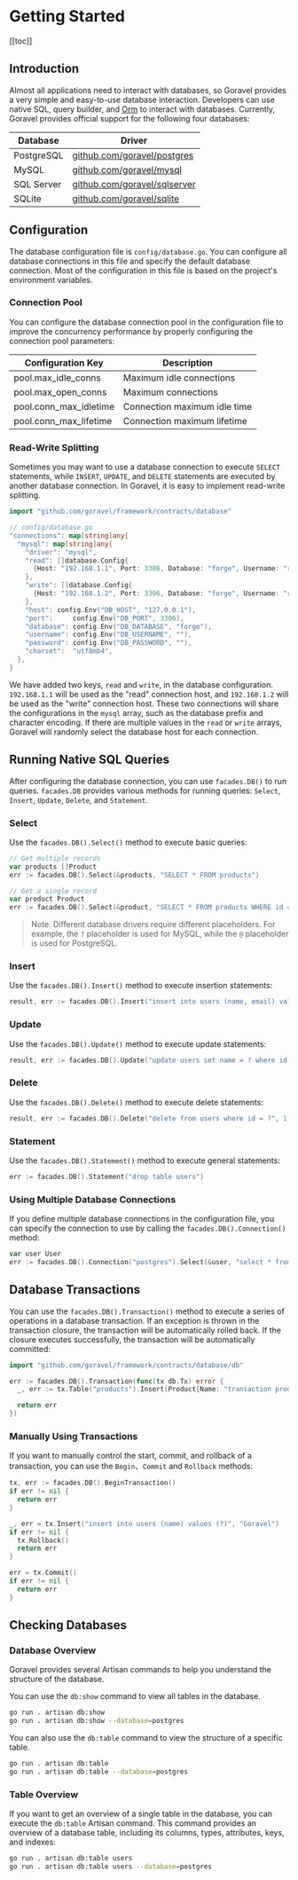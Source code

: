 # Getting Started

[[toc]]

## Introduction

Almost all applications need to interact with databases, so Goravel provides a very simple and easy-to-use database interaction. Developers can use native SQL, query builder, and [Orm](../orm/getting-started) to interact with databases. Currently, Goravel provides official support for the following four databases:

| Database | Driver |
| --- | --- |
| PostgreSQL | [github.com/goravel/postgres](https://github.com/goravel/postgres) |
| MySQL | [github.com/goravel/mysql](https://github.com/goravel/mysql) |
| SQL Server | [github.com/goravel/sqlserver](https://github.com/goravel/sqlserver) |
| SQLite | [github.com/goravel/sqlite](https://github.com/goravel/sqlite) |

## Configuration

The database configuration file is `config/database.go`. You can configure all database connections in this file and specify the default database connection. Most of the configuration in this file is based on the project's environment variables.

### Connection Pool

You can configure the database connection pool in the configuration file to improve the concurrency performance by properly configuring the connection pool parameters:

| Configuration Key | Description |
| ----------- | -------------- |
| pool.max_idle_conns         | Maximum idle connections    |
| pool.max_open_conns     | Maximum connections |
| pool.conn_max_idletime     | Connection maximum idle time |
| pool.conn_max_lifetime     | Connection maximum lifetime |

### Read-Write Splitting

Sometimes you may want to use a database connection to execute `SELECT` statements, while `INSERT`, `UPDATE`, and `DELETE` statements are executed by another database connection. In Goravel, it is easy to implement read-write splitting.

```go
import "github.com/goravel/framework/contracts/database"

// config/database.go
"connections": map[string]any{
  "mysql": map[string]any{
    "driver": "mysql",
    "read": []database.Config{
      {Host: "192.168.1.1", Port: 3306, Database: "forge", Username: "root", Password: "123123"},
    },
    "write": []database.Config{
      {Host: "192.168.1.2", Port: 3306, Database: "forge", Username: "root", Password: "123123"},
    },
    "host": config.Env("DB_HOST", "127.0.0.1"),
    "port":     config.Env("DB_PORT", 3306),
    "database": config.Env("DB_DATABASE", "forge"),
    "username": config.Env("DB_USERNAME", ""),
    "password": config.Env("DB_PASSWORD", ""),
    "charset":  "utf8mb4",
  },
}
```

We have added two keys, `read` and `write`, in the database configuration. `192.168.1.1` will be used as the "read" connection host, and `192.168.1.2` will be used as the "write" connection host. These two connections will share the configurations in the `mysql` array, such as the database prefix and character encoding. If there are multiple values in the `read` or `write` arrays, Goravel will randomly select the database host for each connection.

## Running Native SQL Queries

After configuring the database connection, you can use `facades.DB()` to run queries. `facades.DB` provides various methods for running queries: `Select`, `Insert`, `Update`, `Delete`, and `Statement`.

### Select

Use the `facades.DB().Select()` method to execute basic queries:

```go
// Get multiple records
var products []Product
err := facades.DB().Select(&products, "SELECT * FROM products")

// Get a single record
var product Product
err := facades.DB().Select(&product, "SELECT * FROM products WHERE id = ?", 1)
```

> Note: Different database drivers require different placeholders. For example, the `?` placeholder is used for MySQL, while the `@` placeholder is used for PostgreSQL.

### Insert

Use the `facades.DB().Insert()` method to execute insertion statements:

```go
result, err := facades.DB().Insert("insert into users (name, email) values (?, ?)", "Goravel", "goravel@example.com")
```

### Update

Use the `facades.DB().Update()` method to execute update statements:

```go
result, err := facades.DB().Update("update users set name = ? where id = ?", "Goravel", 1)
```

### Delete

Use the `facades.DB().Delete()` method to execute delete statements:

```go
result, err := facades.DB().Delete("delete from users where id = ?", 1)
```

### Statement

Use the `facades.DB().Statement()` method to execute general statements:

```go
err := facades.DB().Statement("drop table users")
```

### Using Multiple Database Connections

If you define multiple database connections in the configuration file, you can specify the connection to use by calling the `facades.DB().Connection()` method:

```go
var user User
err := facades.DB().Connection("postgres").Select(&user, "select * from users where id = ?", 1)
```

## Database Transactions

You can use the `facades.DB().Transaction()` method to execute a series of operations in a database transaction. If an exception is thrown in the transaction closure, the transaction will be automatically rolled back. If the closure executes successfully, the transaction will be automatically committed:

```go
import "github.com/goravel/framework/contracts/database/db"

err := facades.DB().Transaction(func(tx db.Tx) error {
  _, err := tx.Table("products").Insert(Product{Name: "transaction product1"})

  return err
})
```

### Manually Using Transactions

If you want to manually control the start, commit, and rollback of a transaction, you can use the `Begin`、`Commit` and `Rollback` methods:

```go
tx, err := facades.DB().BeginTransaction()
if err != nil {
  return err
}

_, err = tx.Insert("insert into users (name) values (?)", "Goravel")
if err != nil {
  tx.Rollback()
  return err
}

err = tx.Commit()
if err != nil {
  return err
}
```

## Checking Databases

### Database Overview

Goravel provides several Artisan commands to help you understand the structure of the database.

You can use the `db:show` command to view all tables in the database.

```bash
go run . artisan db:show
go run . artisan db:show --database=postgres
```

You can also use the `db:table` command to view the structure of a specific table.

```bash
go run . artisan db:table
go run . artisan db:table --database=postgres
```

### Table Overview

If you want to get an overview of a single table in the database, you can execute the `db:table` Artisan command. This command provides an overview of a database table, including its columns, types, attributes, keys, and indexes:

```bash
go run . artisan db:table users
go run . artisan db:table users --database=postgres
```

